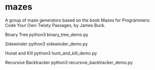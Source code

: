 # mazes

A group of maze generators based on the book Mazes for Programmers: Code Your Own Twisty Passages, by James Buck.

Binary Tree
python3 binary_tree_demo.py

Sidewinder
python3 sidewinder_demo.py

Hunat and Kill
python3 hunt_and_kill_demo.py

Recursive Backtracker
python3 recursive_backtracker_demo.py
